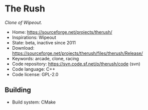 # The Rush

_Clone of Wipeout._

- Home: https://sourceforge.net/projects/therush/
- Inspirations: Wipeout
- State: beta, inactive since 2011
- Download: https://sourceforge.net/projects/therush/files/therush/Release/
- Keywords: arcade, clone, racing
- Code repository: https://svn.code.sf.net/p/therush/code (svn)
- Code language: C++
- Code license: GPL-2.0

## Building

- Build system: CMake

